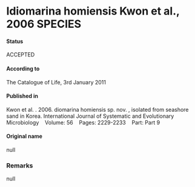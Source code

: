 # Idiomarina homiensis Kwon et al., 2006 SPECIES

#### Status
ACCEPTED

#### According to
The Catalogue of Life, 3rd January 2011

#### Published in
Kwon et al. . 2006. diomarina homiensis sp. nov. , isolated from seashore sand in Korea. International Journal of Systematic and Evolutionary Microbiology    Volume: 56    Pages: 2229-2233    Part: Part 9

#### Original name
null

### Remarks
null